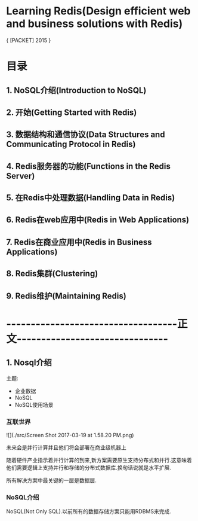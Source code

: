 # Learning Redis(Design efficient web and business solutions with Redis)

{ [PACKET] 2015 }

# 目录

## 1\. NoSQL介绍(Introduction to NoSQL)

## 2\. 开始(Getting Started with Redis)

## 3\. 数据结构和通信协议(Data Structures and Communicating Protocol in Redis)

## 4\. Redis服务器的功能(Functions in the Redis Server)

## 5\. 在Redis中处理数据(Handling Data in Redis)

## 6\. Redis在web应用中(Redis in Web Applications)

## 7\. Redis在商业应用中(Redis in Business Applications)

## 8\. Redis集群(Clustering)

## 9\. Redis维护(Maintaining Redis)

# -----------------------------------正文-------------------------------

## 1\. Nosql介绍

主题:

- 企业数据
- NoSQL
- NoSQL使用场景

### 互联世界

![](./src/Screen Shot 2017-03-19 at 1.58.20 PM.png)

未来会是并行计算并且他们将会部署在商业级机器上

随着硬件产业指示着并行计算的到来,新方案需要原生支持分布式和并行.这意味着他们需要逻辑上支持并行和存储的分布式数据库.换句话说就是水平扩展.

所有解决方案中最关键的一层是数据层.

### NoSQL介绍
NoSQL(Not Only SQL).以前所有的数据存储方案只能用RDBMS来完成.
